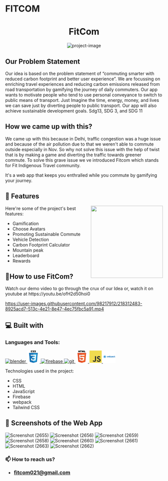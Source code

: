 # FITCOM

<h1 align="center" id="title">FitCom</h1>

<p align="center"><img src="https://socialify.git.ci/rishsans/FitCom-LeanInHacks/image?description=1&descriptionEditable=Travel%20smarter%20with%20reduced%20carbon%20footprint%20with%20Team%20Interstell%20-her%0A%0A%0A%0A%20Say%20Yes%20to%20Clean%20Skies%2C%20No%20to%20Polluted%20Lies.&font=Inter&logo=https%3A%2F%2Fi0.wp.com%2Fifapa.net%2Fwp-content%2Fuploads%2F2019%2F10%2Fsdgwheel1.jpg%3Ffit%3D535%252C534%26ssl%3D1&name=1&pattern=Solid&theme=Dark" alt="project-image"></p>


<h2> Our Problem Statement </h2>
<p id="description">
 Our idea is based on the problem statement of “commuting smarter with reduced carbon footprint and better user experience”. We are focussing on enriching travel experiences and reducing carbon emissions released from road transportation by gamifying the journey of daily commuters. Our app wants to motivate people who tend to use personal conveyance to switch to public means of transport. Just Imagine the time, energy, money, and lives we can save just by diverting people to public transport. Our app will also achieve sustainable development goals.
Sdg13, SDG 3, and SDG 11
</p>

<h2> How we came up with this? </h2>
<p id="description">
We came up with this because in Delhi, traffic congestion was a huge issue and because of the air pollution due to that we weren't able to commute outside especially in Nov. So why not solve this issue with the help of twist that is by making a game and diverting the traffic towards greener commute.
To solve this grave issue we ve introduced Fitcom which stands for Fit Indigenous Travel community.

It's a  web app that keeps you enthralled while you commute by gamifying your journey.

</p> 
  
<h2>🧐 Features</h2>
<img align="right" width="230" height="230" src="https://www.linkpicture.com/q/logo_560.png">


Here're some of the project's best features:

*  Gamification
*  Choose Avatars
*  Promoting Sustainable Commute
*  Vehicle Detection
*  Carbon Footprint Calculator
*  Mountain peak
*  Leaderboard
*  Rewards

  
 <h2>🚀How to use FitCom? </h2>
 
<p id="description">Watch our demo video to go through the crux of our Idea or, watch it on youtube at https://youtu.be/ofH2d50hoi0</p>

https://user-images.githubusercontent.com/98217912/218312483-8925acd7-513c-4e21-8e47-4ec75fbc5a91.mp4

 
<h2>💻 Built with</h2>
<h3 align="left">Languages and Tools:</h3>
<p align="left"> 
 <a href="https://angular.io" target="_blank" rel="noreferrer"><a href="https://www.blender.org/" target="_blank" rel="noreferrer"> <img src="https://download.blender.org/branding/community/blender_community_badge_white.svg" alt="blender" width="40" height="40"/> </a>   <a href="https://www.w3schools.com/css/" target="_blank" rel="noreferrer"> <img src="https://raw.githubusercontent.com/devicons/devicon/master/icons/css3/css3-original-wordmark.svg" alt="css3" width="40" height="40"/> </a>   <a href="https://firebase.google.com/" target="_blank" rel="noreferrer"> <img src="https://www.vectorlogo.zone/logos/firebase/firebase-icon.svg" alt="firebase" width="40" height="40"/> </a> <a href="https://git-scm.com/" target="_blank" rel="noreferrer"> <img src="https://www.vectorlogo.zone/logos/git-scm/git-scm-icon.svg" alt="git" width="40" height="40"/> </a> <a href="https://www.w3.org/html/" target="_blank" rel="noreferrer"> <img src="https://raw.githubusercontent.com/devicons/devicon/master/icons/html5/html5-original-wordmark.svg" alt="html5" width="40" height="40"/> </a> <a href="https://developer.mozilla.org/en-US/docs/Web/JavaScript" target="_blank" rel="noreferrer"> <img src="https://raw.githubusercontent.com/devicons/devicon/master/icons/javascript/javascript-original.svg" alt="javascript" width="40" height="40"/> </a> <a href="https://webpack.js.org" target="_blank" rel="noreferrer"> <img src="https://raw.githubusercontent.com/devicons/devicon/d00d0969292a6569d45b06d3f350f463a0107b0d/icons/webpack/webpack-original-wordmark.svg" alt="webpack" width="40" height="40"/> </a> </p>

Technologies used in the project:

*   CSS
*   HTML
*   JavaScript
*   Firebase
*   webpack
*   Tailwind CSS
 
<h2>📲 Screenshots of the Web App</h2>

![Screenshot (2655)](https://user-images.githubusercontent.com/97434896/222970912-459c1051-9538-4de2-b94c-feff38f1e908.png)
![Screenshot (2656)](https://user-images.githubusercontent.com/97434896/222970924-72054abc-a33a-49b2-a919-e80e3e42c282.png)
![Screenshot (2659)](https://user-images.githubusercontent.com/97434896/222970934-d25e036f-d011-435d-92fe-c0fda83c8f7e.png)
![Screenshot (2658)](https://user-images.githubusercontent.com/97434896/222970946-3888f6cb-1e2c-4ee3-a689-86c8e55d95b5.png)
![Screenshot (2660)](https://user-images.githubusercontent.com/97434896/222970950-7eba5065-14fe-4531-9dd5-9348fcad3176.png)
![Screenshot (2661)](https://user-images.githubusercontent.com/97434896/222970959-cd269f7a-c8c2-432e-9054-22c61f4083be.png)
![Screenshot (2663)](https://user-images.githubusercontent.com/97434896/222970974-766c357c-a66e-47c7-87fd-19514bf17c07.png)
![Screenshot (2662)](https://user-images.githubusercontent.com/97434896/222970985-8daa5094-5cfb-4f4d-868f-c5f8a9bc7053.png)

<h3>📫 How to reach us? 

* fitcom021@gmail.com </h3>


